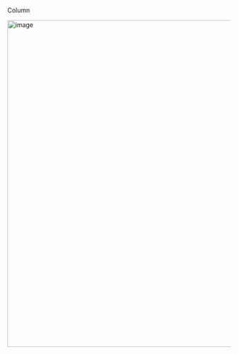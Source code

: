 Column

          
<img width="737" alt="image" src="https://github.com/pierNickitka/nickitan/assets/159251088/8de8b1c5-48f0-44cf-9964-ae0bcde2c692">
